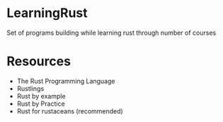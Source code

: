 # LearningRust

Set of programs building while learning rust through number of courses

# Resources

- The Rust Programming Language
- Rustlings
- Rust by example
- Rust by Practice
- Rust for rustaceans (recommended)
